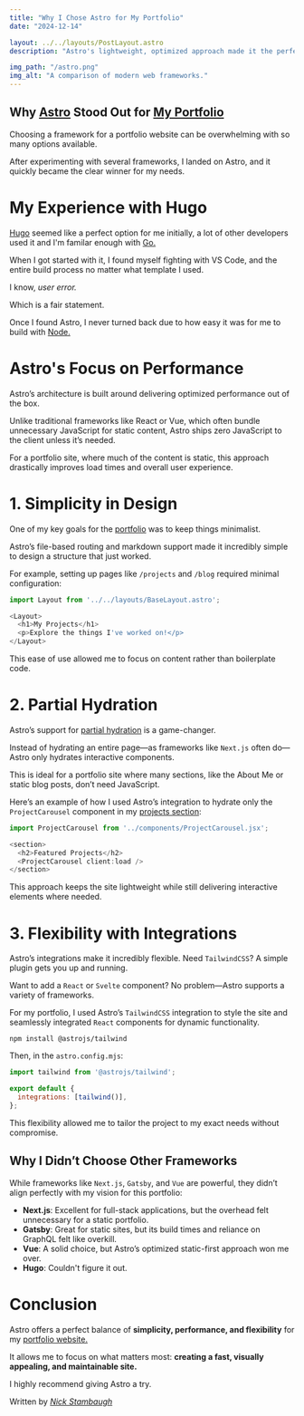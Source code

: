 ```yaml
---
title: "Why I Chose Astro for My Portfolio"
date: "2024-12-14"

layout: ../../layouts/PostLayout.astro
description: "Astro's lightweight, optimized approach made it the perfect choice for my personal portfolio."

img_path: "/astro.png"
img_alt: "A comparison of modern web frameworks."
---
```


## Why [Astro](https://astro.build/) Stood Out for [My Portfolio](https://nickstambaugh.vercel.app/)
Choosing a framework for a portfolio website can be overwhelming with so many options available. 

After experimenting with several frameworks, I landed on Astro, and it quickly became the clear winner for my needs.

# My Experience with Hugo
[Hugo](https://gohugo.io/) seemed like a perfect option for me initially, a lot of other developers used it and I'm familar enough with [Go.](https://go.dev/)

When I got started with it, I found myself fighting with VS Code, and the entire build process no matter what template I used.

I know, _user error._

Which is a fair statement. 

Once I found Astro, I never turned back due to how easy it was for me to build with [Node.](https://nodejs.org/en) 

# Astro's Focus on Performance
Astro’s architecture is built around delivering optimized performance out of the box. 

Unlike traditional frameworks like React or Vue, which often bundle unnecessary JavaScript for static content, Astro ships zero JavaScript to the client unless it’s needed.

For a portfolio site, where much of the content is static, this approach drastically improves load times and overall user experience. 

# 1. Simplicity in Design
One of my key goals for the [portfolio](https://nickstambaugh.vercel.app/) was to keep things minimalist. 

Astro’s file-based routing and markdown support made it incredibly simple to design a structure that just worked.

For example, setting up pages like `/projects` and `/blog` required minimal configuration:

```javascript
import Layout from '../../layouts/BaseLayout.astro';

<Layout>
  <h1>My Projects</h1>
  <p>Explore the things I've worked on!</p>
</Layout>
```
This ease of use allowed me to focus on content rather than boilerplate code.

# 2. Partial Hydration
Astro’s support for [partial hydration](https://en.wikipedia.org/wiki/Hydration_(web_development)) is a game-changer. 

Instead of hydrating an entire page—as frameworks like `Next.js` often do—Astro only hydrates interactive components. 

This is ideal for a portfolio site where many sections, like the About Me or static blog posts, don’t need JavaScript.

Here’s an example of how I used Astro’s integration to hydrate only the `ProjectCarousel` component in my [projects section](https://nickstambaugh.vercel.app/#projects):

```javascript
import ProjectCarousel from '../components/ProjectCarousel.jsx';

<section>
  <h2>Featured Projects</h2>
  <ProjectCarousel client:load />
</section>
```
This approach keeps the site lightweight while still delivering interactive elements where needed.

# 3. Flexibility with Integrations
Astro’s integrations make it incredibly flexible. Need `TailwindCSS`? A simple plugin gets you up and running. 

Want to add a `React` or `Svelte` component? No problem—Astro supports a variety of frameworks.

For my portfolio, I used Astro’s `TailwindCSS` integration to style the site and seamlessly integrated `React` components for dynamic functionality.

`npm install @astrojs/tailwind`

Then, in the `astro.config.mjs`:

```javascript
import tailwind from '@astrojs/tailwind';

export default {
  integrations: [tailwind()],
};
```
This flexibility allowed me to tailor the project to my exact needs without compromise.

## Why I Didn’t Choose Other Frameworks
While frameworks like `Next.js`, `Gatsby`, and `Vue` are powerful, they didn’t align perfectly with my vision for this portfolio:

- **Next.js**: Excellent for full-stack applications, but the overhead felt unnecessary for a static portfolio.
- **Gatsby**: Great for static sites, but its build times and reliance on GraphQL felt like overkill.
- **Vue**: A solid choice, but Astro’s optimized static-first approach won me over.
- **Hugo**: Couldn't figure it out.

# Conclusion
Astro offers a perfect balance of **simplicity, performance, and flexibility** for my [portfolio website.](https://nickstambaugh.vercel.app/) 

It allows me to focus on what matters most: **creating a fast, visually appealing, and maintainable site.**

I highly recommend giving Astro a try.

Written by [_Nick Stambaugh_](https://www.linkedin.com/in/nick-s-694241139/)